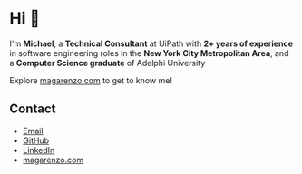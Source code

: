 # Hi 👋

I'm **Michael**, a **Technical Consultant** at UiPath with **2+ years of experience** in software engineering roles in the **New York City Metropolitan Area**, and a **Computer Science graduate** of Adelphi University

Explore [magarenzo.com](https://magarenzo.com) to get to know me!

## Contact

* [Email](mailto:contact@magarenzo.com)
* [GitHub](https://github.com/magarenzo)
* [LinkedIn](https://linkedin.com/in/magarenzo)
* [magarenzo.com](https://magarenzo.com)
